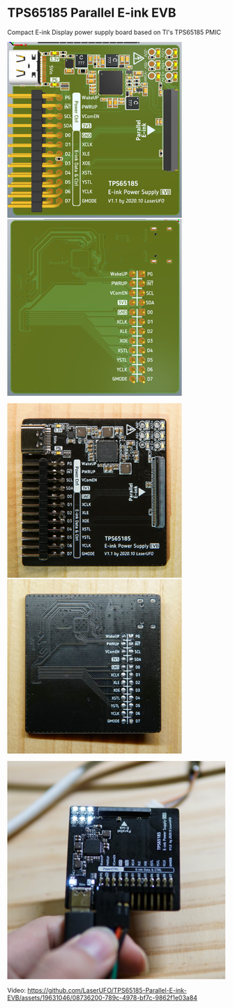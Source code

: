 # TPS65185 Parallel E-ink EVB
Compact E-ink Display power supply board based on TI's TPS65185 PMIC

<img src=".\Picture/top.png" width="400px"><img src=".\Picture/bottom.png" width="400px">

<img src=".\Picture/DSC09350.JPG" width="400px"><img src=".\Picture/DSC09358.JPG" width="400px">

<img src=".\Picture/DSC09329.JPG" width="500px">

Video:
https://github.com/LaserUFO/TPS65185-Parallel-E-ink-EVB/assets/19631046/08736200-789c-4978-bf7c-9862f1e03a84

